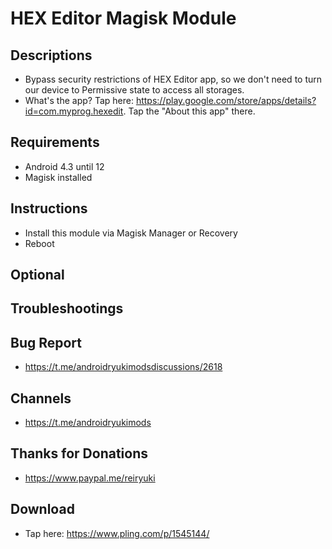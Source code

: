 # HEX Editor Magisk Module

## Descriptions
- Bypass security restrictions of HEX Editor app, so we don't need to turn our device to Permissive state to access all storages.
- What's the app? Tap here: https://play.google.com/store/apps/details?id=com.myprog.hexedit. Tap the "About this app" there.

## Requirements
- Android 4.3 until 12
- Magisk installed

## Instructions
- Install this module via Magisk Manager or Recovery
- Reboot

## Optional

## Troubleshootings

## Bug Report
- https://t.me/androidryukimodsdiscussions/2618

## Channels
- https://t.me/androidryukimods

## Thanks for Donations
- https://www.paypal.me/reiryuki

## Download
- Tap here: https://www.pling.com/p/1545144/


